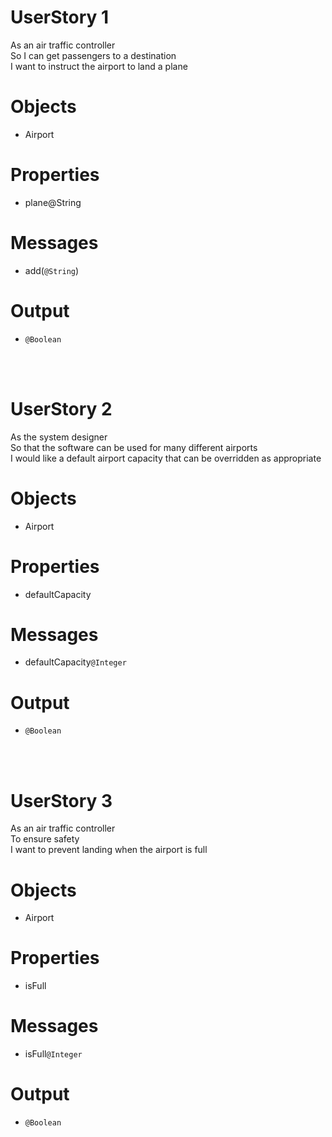 # **UserStory 1**

As an air traffic controller<br>
So I can get passengers to a destination<br>
I want to instruct the airport to land a plane<br>

# Objects
- Airport

# Properties
- plane@String

# Messages
- add(`@String`)


# Output
- `@Boolean`

<br><br>

 # **UserStory 2**

As the system designer<br>
So that the software can be used for many different airports<br>
I would like a default airport capacity that can be overridden as appropriate<br>


# Objects
- Airport

# Properties
- defaultCapacity

# Messages
- defaultCapacity`@Integer`


# Output
- `@Boolean`

<br><br>

# **UserStory 3**

As an air traffic controller<br>
To ensure safety<br>
I want to prevent landing when the airport is full<br>


# Objects
- Airport

# Properties
- isFull

# Messages
- isFull`@Integer`


# Output
- `@Boolean`

<br><br>

